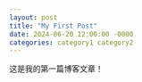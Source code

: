 ```yaml
---
layout: post
title: "My First Post"
date: 2024-06-20 12:00:00 -0000
categories: category1 category2
---
```


这是我的第一篇博客文章！
